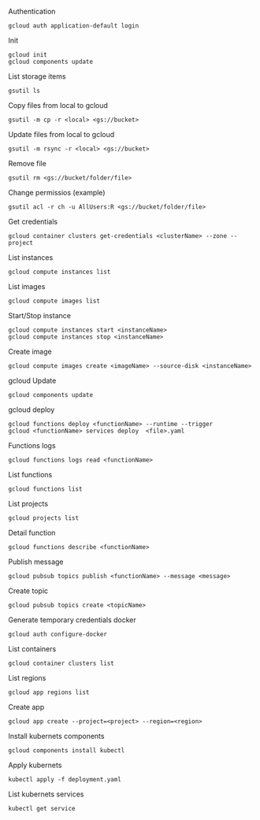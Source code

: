 Authentication
```
gcloud auth application-default login
```

Init
```
gcloud init
gcloud components update
```

List storage items
```
gsutil ls
```

Copy files from local to gcloud
```
gsutil -m cp -r <local> <gs://bucket>
```

Update files from local to gcloud 
```
gsutil -m rsync -r <local> <gs://bucket>
```

Remove file
```
gsutil rm <gs://bucket/folder/file>
```

Change permissios (example)
```
gsutil acl -r ch -u AllUsers:R <gs://bucket/folder/file>
```

Get credentials
```
gcloud container clusters get-credentials <clusterName> --zone --project
```

List instances
```
gcloud compute instances list
```

List images
```
gcloud compute images list
```

Start/Stop instance
```
gcloud compute instances start <instanceName>
gcloud compute instances stop <instanceName>
```

Create image
```
gcloud compute images create <imageName> --source-disk <instanceName>
```

gcloud Update
```
gcloud components update
```

gcloud deploy
```
gcloud functions deploy <functionName> --runtime --trigger
gcloud <functionName> services deploy  <file>.yaml
```

Functions logs
```
gcloud functions logs read <functionName>
```

List functions
```
gcloud functions list
```

List projects
```
gcloud projects list
```

Detail function
```
gcloud functions describe <functionName>
```

Publish message
```
gcloud pubsub topics publish <functionName> --message <message>
```

Create topic
```
gcloud pubsub topics create <topicName>
```

Generate temporary credentials docker
```
gcloud auth configure-docker
```

List containers
```
gcloud container clusters list
```

List regions
```
gcloud app regions list
```

Create app
```
gcloud app create --project=<project> --region=<region>
```

Install kubernets components
```
gcloud components install kubectl
```

Apply kubernets
```
kubectl apply -f deployment.yaml
```

List kubernets services
```
kubectl get service
```
